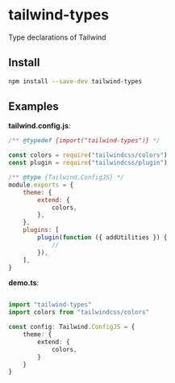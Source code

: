 # tailwind-types

Type declarations of Tailwind

## Install

```sh
npm install --save-dev tailwind-types
```

## Examples

**tailwind.config.js**:

```js
/** @typedef {import("tailwind-types")} */

const colors = require("tailwindcss/colors")
const plugin = require("tailwindcss/plugin")

/** @type {Tailwind.ConfigJS} */
module.exports = {
	theme: {
		extend: {
			colors,
		},
	},
	plugins: [
		plugin(function ({ addUtilities }) {
			//
		}),
	],
}
```

**demo.ts**:

```ts

import "tailwind-types"
import colors from "tailwindcss/colors"

const config: Tailwind.ConfigJS = {
	theme: {
		extend: {
			colors,
		}
	}
}
```
